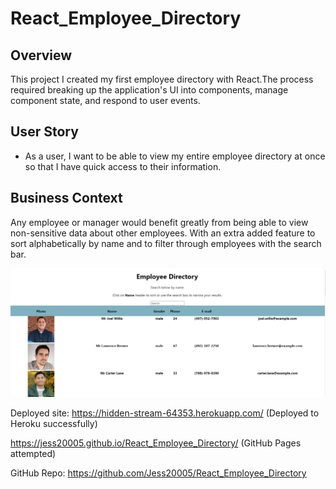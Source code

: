 # React_Employee_Directory

## Overview

This project I created my first employee directory with React.The process required breaking up the application's UI into components, manage component state, and respond to user events.

## User Story

* As a user, I want to be able to view my entire employee directory at once so that I have quick access to their information.

## Business Context

Any employee or manager would benefit greatly from being able to view non-sensitive data about other employees. With an extra added feature to sort alphabetically by name and to filter through employees with the search bar.

![Screenshot of directory](public/assets/EmployeeDirectoryScreenshot.png)



Deployed site: https://hidden-stream-64353.herokuapp.com/ (Deployed to Heroku successfully)

https://jess20005.github.io/React_Employee_Directory/ (GitHub Pages attempted)

GitHub Repo: https://github.com/Jess20005/React_Employee_Directory